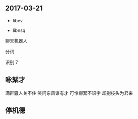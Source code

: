 ## 2017-03-21

* libev

* libnsq

聊天机器人

分词

识别 7

## 咏絮才

满群骚人关不住 笑问东风谁有才
可怜柳絮不识字 却别枝头为君来

## 停机德


